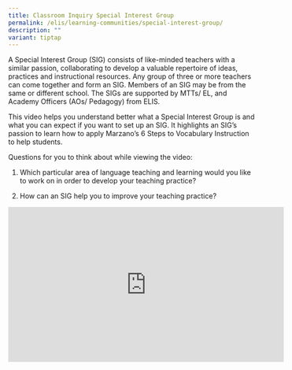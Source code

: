 ```yaml
---
title: Classroom Inquiry Special Interest Group
permalink: /elis/learning-communities/special-interest-group/
description: ""
variant: tiptap
---
```

<p></p>
<p>A Special Interest Group (SIG) consists of like-minded teachers with a
similar passion, collaborating to develop a valuable repertoire of ideas,
practices and instructional resources. Any group of three or more teachers
can come together and form an SIG. Members of an SIG may be from the same
or different school. The SIGs are supported by MTTs/ EL, and Academy Officers
(AOs/ Pedagogy) from ELIS.</p>
<p>This video helps you understand better what a Special Interest Group is
and what you can expect if you want to set up an SIG. It highlights an
SIG’s passion to learn how to apply Marzano’s 6 Steps to Vocabulary Instruction
to help students.</p>
<p>Questions for you to think about while viewing the video:</p>
<ol data-tight="true" class="tight">
<li>
<p>Which particular area of language teaching and learning would you like
to work on in order to develop your teaching practice?</p>
</li>
<li>
<p>How can an SIG help you to improve your teaching practice?</p>
</li>
</ol>
<div class="iframe-wrapper">
<iframe height="315" width="560" allowfullscreen="true" frameborder="0" src="https://www.youtube.com/embed/u20OqrCincQ"></iframe>
</div>
<p></p>
